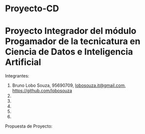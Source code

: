 # Proyecto-CD
# Proyecto Integrador del módulo Progamador de la tecnicatura en Ciencia de Datos e Inteligencia Artificial 

   Integrantes:
1. Bruno Lobo Souza, 95690709, lobosouza.it@gmail.com, https://github.com/lobosouza
2. 
3. 
4. 
5. 
6. 

  Propuesta de Proyecto:
